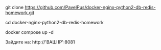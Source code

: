 git clone https://github.com/PavelPus/docker-nginx-python2-db-redis-homework.git

cd docker-nginx-python2-db-redis-homework

docker compose up -d

Зайдите на:
http://'ВАШ IP':8081

